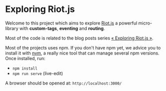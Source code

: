 # Exploring Riot.js

Welcome to this project which aims to explore [Riot.js](https://muut.com/riotjs/) a powerful micro-library with **custom-tags**, **eventing** and **routing**.

Most of the code is related to the blog posts series [« Exploring Riot.js »](http://streamdata.io/blog/tag/riot/).

Most of the projects uses npm. If you don't have npm yet, we advice you to install it with [nvm](https://github.com/creationix/nvm), a really nice tool that can manage several npm versions. Once installed, run:

- `npm install`
- `npm run serve`  (live-edit)

A browser should be opened at: `http://localhost:3000/`
